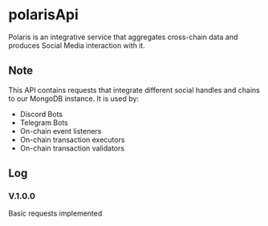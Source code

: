 # polarisApi

Polaris is an integrative service that aggregates cross-chain data and produces Social Media interaction with it.

## Note
This API contains requests that integrate different social handles and chains to our MongoDB instance. It is used by:
* Discord Bots
* Telegram Bots
* On-chain event listeners
* On-chain transaction executors
* On-chain transaction validators

## Log
### V.1.0.0

Basic requests implemented

